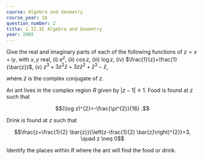 ```yaml
---
course: Algebra and Geometry
course_year: IA
question_number: 2
title: 1.II.5C Algebra and Geometry
year: 2005
---
```



Give the real and imaginary parts of each of the following functions of $z=x+i y$, with $x, y$ real,
(i) $e^{z}$,
(ii) $\cos z$,
(iii) $\log z$,
(iv) $\frac{1}{z}+\frac{1}{\bar{z}}$,
(v) $z^{3}+3 z^{2} \bar{z}+3 z \bar{z}^{2}+\bar{z}^{3}-\bar{z}$,

where $\bar{z}$ is the complex conjugate of $z$.

An ant lives in the complex region $R$ given by $|z-1| \leq 1$. Food is found at $z$ such that

$$(\log z)^{2}=-\frac{\pi^{2}}{16} .$$

Drink is found at $z$ such that

$$\frac{z+\frac{1}{2} \bar{z}}{\left(z-\frac{1}{2} \bar{z}\right)^{2}}=3, \quad z \neq 0$$

Identify the places within $R$ where the ant will find the food or drink.